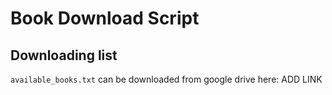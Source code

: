 # Book Download Script
## Downloading list
`available_books.txt` can be downloaded from google drive here:
ADD LINK
